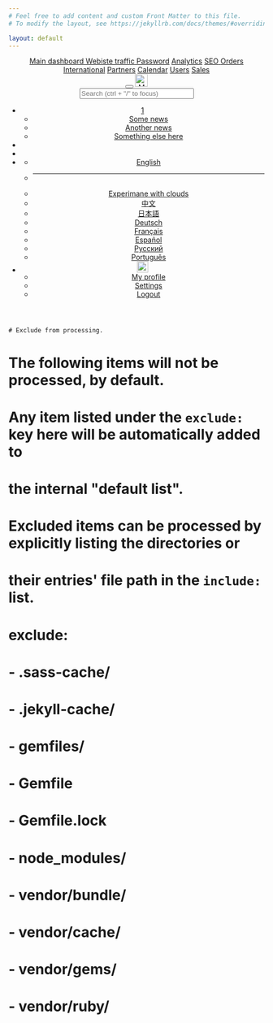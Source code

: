 ```yaml
---
# Feel free to add content and custom Front Matter to this file.
# To modify the layout, see https://jekyllrb.com/docs/themes/#overriding-theme-defaults

layout: default
---
```

<!DOCTYPE html>
<html lang="en">
<head>
    <meta charset="UTF-8">
    <meta name="viewport" content="width=device-width, initial-scale=1.0">
    <title>Document</title>
    <link rel="stylesheet" href="/main.css" type="text/css">
</head>
<!--Main Navigation-->
<header>
    <aside>
    <!-- Sidebar -->
    <nav id="sidebarMenu" class="collapse d-lg-block sidebar collapse bg-white">
      <div class="position-sticky">
        <div class="list-group list-group-flush mx-3 mt-4">
          <a href="#" class="list-group-item list-group-item-action py-2 ripple" aria-current="true">
            <i class="fas fa-tachometer-alt fa-fw me-3"></i><span>Main dashboard</span>
          </a>
          <a href="#" class="list-group-item list-group-item-action py-2 ripple active">
            <i class="fas fa-chart-area fa-fw me-3"></i><span>Webiste traffic</span>
          </a>
          <a href="#" class="list-group-item list-group-item-action py-2 ripple"><i
              class="fas fa-lock fa-fw me-3"></i><span>Password</span></a>
          <a href="#" class="list-group-item list-group-item-action py-2 ripple"><i
              class="fas fa-chart-line fa-fw me-3"></i><span>Analytics</span></a>
          <a href="#" class="list-group-item list-group-item-action py-2 ripple">
            <i class="fas fa-chart-pie fa-fw me-3"></i><span>SEO</span>
          </a>
          <a href="#" class="list-group-item list-group-item-action py-2 ripple"><i
              class="fas fa-chart-bar fa-fw me-3"></i><span>Orders</span></a>
          <a href="#" class="list-group-item list-group-item-action py-2 ripple"><i
              class="fas fa-globe fa-fw me-3"></i><span>International</span></a>
          <a href="#" class="list-group-item list-group-item-action py-2 ripple"><i
              class="fas fa-building fa-fw me-3"></i><span>Partners</span></a>
          <a href="#" class="list-group-item list-group-item-action py-2 ripple"><i
              class="fas fa-calendar fa-fw me-3"></i><span>Calendar</span></a>
          <a href="#" class="list-group-item list-group-item-action py-2 ripple"><i
              class="fas fa-users fa-fw me-3"></i><span>Users</span></a>
          <a href="#" class="list-group-item list-group-item-action py-2 ripple"><i
              class="fas fa-money-bill fa-fw me-3"></i><span>Sales</span></a>
        </div>
      </div>
    </nav>
    <!-- Sidebar -->
    <!-- Navbar -->
    <nav id="main-navbar" class="navbar navbar-expand-lg navbar-light bg-white fixed-top">
      <!-- Container wrapper -->
      <div class="container-fluid">
        <!-- Toggle button -->
        <button class="navbar-toggler" type="button" data-mdb-toggle="collapse" data-mdb-target="#sidebarMenu"
          aria-controls="sidebarMenu" aria-expanded="false" aria-label="Toggle navigation">
          <i class="fas fa-bars"></i>
        </button>
        <!-- Brand -->
        <a class="navbar-brand" href="#">
          <img src="https://mdbcdn.b-cdn.net/img/logo/mdb-transaprent-noshadows.webp" height="25" alt="MDB Logo"
            loading="lazy" />
        </a>
        <!-- Search form -->
        <form class="d-none d-md-flex input-group w-auto my-auto">
          <input autocomplete="off" type="search" class="form-control rounded"
            placeholder='Search (ctrl + "/" to focus)' style="min-width: 225px;" />
          <span class="input-group-text border-0"><i class="fas fa-search"></i></span>
        </form>
        <!-- Right links -->
        <ul class="navbar-nav ms-auto d-flex flex-row">
          <!-- Notification dropdown -->
          <li class="nav-item dropdown">
            <a class="nav-link me-3 me-lg-0 dropdown-toggle hidden-arrow" href="#" id="navbarDropdownMenuLink"
              role="button" data-mdb-toggle="dropdown" aria-expanded="false">
              <i class="fas fa-bell"></i>
              <span class="badge rounded-pill badge-notification bg-danger">1</span>
            </a>
            <ul class="dropdown-menu dropdown-menu-end" aria-labelledby="navbarDropdownMenuLink">
              <li>
                <a class="dropdown-item" href="#">Some news</a>
              </li>
              <li>
                <a class="dropdown-item" href="#">Another news</a>
              </li>
              <li>
                <a class="dropdown-item" href="#">Something else here</a>
              </li>
            </ul>
          </li>
          <!-- Icon -->
          <li class="nav-item">
            <a class="nav-link me-3 me-lg-0" href="#">
              <i class="fas fa-fill-drip"></i>
            </a>
          </li>
          <!-- Icon -->
          <li class="nav-item me-3 me-lg-0">
            <a class="nav-link" href="#">
              <i class="fab fa-github"></i>
            </a>
          </li>
          <!-- Icon dropdown -->
          <li class="nav-item dropdown">
            <a class="nav-link me-3 me-lg-0 dropdown-toggle hidden-arrow" href="#" id="navbarDropdown"
              role="button" data-mdb-toggle="dropdown" aria-expanded="false">
              <i class="united kingdom flag m-0"></i>
            </a>
            <ul class="dropdown-menu dropdown-menu-end" aria-labelledby="navbarDropdown">
              <li>
                <a class="dropdown-item" href="#"><i class="united kingdom flag"></i>English
                  <i class="fa fa-check text-success ms-2"></i></a>
              </li>
              <li>
                <hr class="dropdown-divider" />
              </li>
              <li>
                <a class="dropdown-item" href="https://chizobaonorh.github.io/labs-prototypes/seeds/cloud-function/"><i class="flag-poland flag"></i>Experimane with clouds</a>
              </li>
              <li>
                <a class="dropdown-item" href="#"><i class="flag-china flag"></i>中文</a>
              </li>
              <li>
                <a class="dropdown-item" href="#"><i class="flag-japan flag"></i>日本語</a>
              </li>
              <li>
                <a class="dropdown-item" href="#"><i class="flag-germany flag"></i>Deutsch</a>
              </li>
              <li>
                <a class="dropdown-item" href="#"><i class="flag-france flag"></i>Français</a>
              </li>
              <li>
                <a class="dropdown-item" href="#"><i class="flag-spain flag"></i>Español</a>
              </li>
              <li>
                <a class="dropdown-item" href="#"><i class="flag-russia flag"></i>Русский</a>
              </li>
              <li>
                <a class="dropdown-item" href="#"><i class="flag-portugal flag"></i>Português</a>
              </li>
            </ul>
          </li>
          <!-- Avatar -->
          <li class="nav-item dropdown">
            <a class="nav-link dropdown-toggle hidden-arrow d-flex align-items-center" href="#"
              id="navbarDropdownMenuLink" role="button" data-mdb-toggle="dropdown" aria-expanded="false">
              <img src="https://mdbcdn.b-cdn.net/img/Photos/Avatars/img (31).webp" class="rounded-circle"
                height="22" alt="Avatar" loading="lazy" />
            </a>
            <ul class="dropdown-menu dropdown-menu-end" aria-labelledby="navbarDropdownMenuLink">
              <li>
                <a class="dropdown-item" href="#">My profile</a>
              </li>
              <li>
                <a class="dropdown-item" href="#">Settings</a>
              </li>
              <li>
                <a class="dropdown-item" href="#">Logout</a>
              </li>
            </ul>
          </li>
        </ul>
      </div>
      <!-- Container wrapper -->
    </nav>
    <!-- Navbar -->
    </aside>
  </header>
  <!--Main Navigation-->
  
  <!--Main layout-->
  <main style="margin-top: 5px;">
    <div class="container pt-4"></div>
  </main>
  <body>

    # Exclude from processing.
# The following items will not be processed, by default.
# Any item listed under the `exclude:` key here will be automatically added to
# the internal "default list".
#
# Excluded items can be processed by explicitly listing the directories or
# their entries' file path in the `include:` list.
#
# exclude:
#   - .sass-cache/
#   - .jekyll-cache/
#   - gemfiles/
#   - Gemfile
#   - Gemfile.lock
#   - node_modules/
#   - vendor/bundle/
#   - vendor/cache/
#   - vendor/gems/
#   - vendor/ruby/
  </body>
  <!--Main layout-->
  </html>
